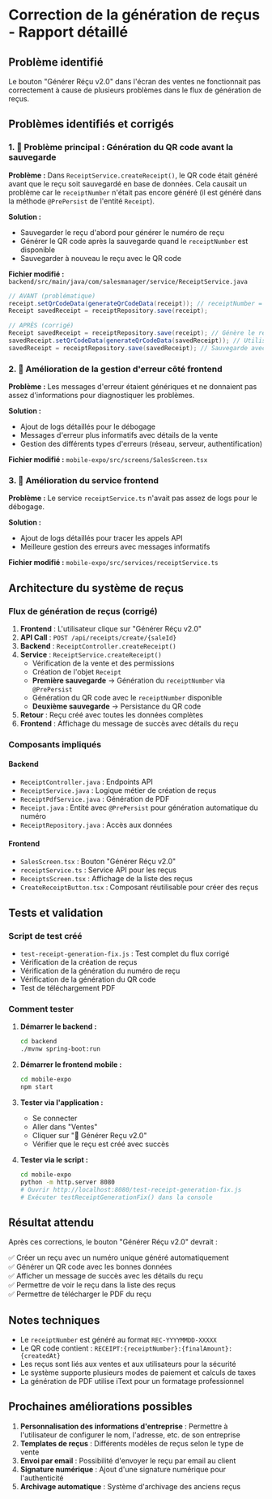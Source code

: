 # Correction de la génération de reçus - Rapport détaillé

## Problème identifié

Le bouton "Générer Réçu v2.0" dans l'écran des ventes ne fonctionnait pas correctement à cause de plusieurs problèmes dans le flux de génération de reçus.

## Problèmes identifiés et corrigés

### 1. 🐛 Problème principal : Génération du QR code avant la sauvegarde

**Problème :** Dans `ReceiptService.createReceipt()`, le QR code était généré avant que le reçu soit sauvegardé en base de données. Cela causait un problème car le `receiptNumber` n'était pas encore généré (il est généré dans la méthode `@PrePersist` de l'entité `Receipt`).

**Solution :**

- Sauvegarder le reçu d'abord pour générer le numéro de reçu
- Générer le QR code après la sauvegarde quand le `receiptNumber` est disponible
- Sauvegarder à nouveau le reçu avec le QR code

**Fichier modifié :** `backend/src/main/java/com/salesmanager/service/ReceiptService.java`

```java
// AVANT (problématique)
receipt.setQrCodeData(generateQrCodeData(receipt)); // receiptNumber = null !
Receipt savedReceipt = receiptRepository.save(receipt);

// APRÈS (corrigé)
Receipt savedReceipt = receiptRepository.save(receipt); // Génère le receiptNumber
savedReceipt.setQrCodeData(generateQrCodeData(savedReceipt)); // Utilise le receiptNumber
savedReceipt = receiptRepository.save(savedReceipt); // Sauvegarde avec QR code
```

### 2. 🔧 Amélioration de la gestion d'erreur côté frontend

**Problème :** Les messages d'erreur étaient génériques et ne donnaient pas assez d'informations pour diagnostiquer les problèmes.

**Solution :**

- Ajout de logs détaillés pour le débogage
- Messages d'erreur plus informatifs avec détails de la vente
- Gestion des différents types d'erreurs (réseau, serveur, authentification)

**Fichier modifié :** `mobile-expo/src/screens/SalesScreen.tsx`

### 3. 📝 Amélioration du service frontend

**Problème :** Le service `receiptService.ts` n'avait pas assez de logs pour le débogage.

**Solution :**

- Ajout de logs détaillés pour tracer les appels API
- Meilleure gestion des erreurs avec messages informatifs

**Fichier modifié :** `mobile-expo/src/services/receiptService.ts`

## Architecture du système de reçus

### Flux de génération de reçus (corrigé)

1. **Frontend** : L'utilisateur clique sur "Générer Réçu v2.0"
2. **API Call** : `POST /api/receipts/create/{saleId}`
3. **Backend** : `ReceiptController.createReceipt()`
4. **Service** : `ReceiptService.createReceipt()`
   - Vérification de la vente et des permissions
   - Création de l'objet `Receipt`
   - **Première sauvegarde** → Génération du `receiptNumber` via `@PrePersist`
   - Génération du QR code avec le `receiptNumber` disponible
   - **Deuxième sauvegarde** → Persistance du QR code
5. **Retour** : Reçu créé avec toutes les données complètes
6. **Frontend** : Affichage du message de succès avec détails du reçu

### Composants impliqués

#### Backend

- `ReceiptController.java` : Endpoints API
- `ReceiptService.java` : Logique métier de création de reçus
- `ReceiptPdfService.java` : Génération de PDF
- `Receipt.java` : Entité avec `@PrePersist` pour génération automatique du numéro
- `ReceiptRepository.java` : Accès aux données

#### Frontend

- `SalesScreen.tsx` : Bouton "Générer Réçu v2.0"
- `receiptService.ts` : Service API pour les reçus
- `ReceiptsScreen.tsx` : Affichage de la liste des reçus
- `CreateReceiptButton.tsx` : Composant réutilisable pour créer des reçus

## Tests et validation

### Script de test créé

- `test-receipt-generation-fix.js` : Test complet du flux corrigé
- Vérification de la création de reçus
- Vérification de la génération du numéro de reçu
- Vérification de la génération du QR code
- Test de téléchargement PDF

### Comment tester

1. **Démarrer le backend :**

   ```bash
   cd backend
   ./mvnw spring-boot:run
   ```

2. **Démarrer le frontend mobile :**

   ```bash
   cd mobile-expo
   npm start
   ```

3. **Tester via l'application :**

   - Se connecter
   - Aller dans "Ventes"
   - Cliquer sur "🧾 Générer Reçu v2.0"
   - Vérifier que le reçu est créé avec succès

4. **Tester via le script :**
   ```bash
   cd mobile-expo
   python -m http.server 8080
   # Ouvrir http://localhost:8080/test-receipt-generation-fix.js
   # Exécuter testReceiptGenerationFix() dans la console
   ```

## Résultat attendu

Après ces corrections, le bouton "Générer Réçu v2.0" devrait :

✅ Créer un reçu avec un numéro unique généré automatiquement  
✅ Générer un QR code avec les bonnes données  
✅ Afficher un message de succès avec les détails du reçu  
✅ Permettre de voir le reçu dans la liste des reçus  
✅ Permettre de télécharger le PDF du reçu

## Notes techniques

- Le `receiptNumber` est généré au format `REC-YYYYMMDD-XXXXX`
- Le QR code contient : `RECEIPT:{receiptNumber}:{finalAmount}:{createdAt}`
- Les reçus sont liés aux ventes et aux utilisateurs pour la sécurité
- Le système supporte plusieurs modes de paiement et calculs de taxes
- La génération de PDF utilise iText pour un formatage professionnel

## Prochaines améliorations possibles

1. **Personnalisation des informations d'entreprise** : Permettre à l'utilisateur de configurer le nom, l'adresse, etc. de son entreprise
2. **Templates de reçus** : Différents modèles de reçus selon le type de vente
3. **Envoi par email** : Possibilité d'envoyer le reçu par email au client
4. **Signature numérique** : Ajout d'une signature numérique pour l'authenticité
5. **Archivage automatique** : Système d'archivage des anciens reçus
